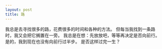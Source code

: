```yaml
---
layout: post
title: 路
---
```

我总是去寻找很多的路，花费很多的时间和各种的方法。
但每当我找到一条路时，我又会把它搁置在一旁。
我总是在想：先放放吧，等等再决定是否向前行。
是的，我到现在也没有向前行过半步。
是否这样过完一生？
